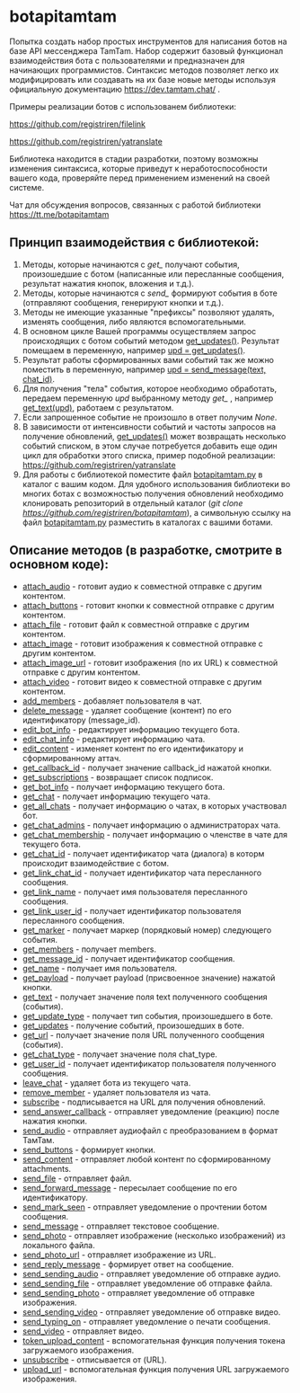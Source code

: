 # botapitamtam
Попытка создать набор простых инструментов для написания ботов на базе API мессенджера TamTam. Набор содержит базовый функционал взаимодействия бота с пользователями и предназначен для начинающих программистов. Синтаксис методов позволяет легко их модифицировать или создавать на их базе новые методы используя официальную документацию https://dev.tamtam.chat/ .

Примеры реализации ботов с использованем библиотеки:   

https://github.com/registriren/filelink

https://github.com/registriren/yatranslate
  

Библиотека находится в стадии разработки, поэтому возможны изменения синтаксиса, которые приведут к неработоспособности вашего кода, проверяйте перед применением изменений на своей системе.

Чат для обсуждения вопросов, связанных с работой библиотеки https://tt.me/botapitamtam

Принцип взаимодействия с библиотекой:
- 
1. Методы, которые начинаются с *get_* получают события, произошедшие с ботом (написанные или пересланные сообщения, результат нажатия кнопок, вложения и т.д.).
2. Методы, которые начинаются с *send_* формируют события в боте (отправляют сообщения, генерируют кнопки и т.д.).
3. Методы не имеющие указанные "префиксы" позволяют удалять, изменять сообщения, либо являются вспомогательными.
4. В основном цикле Вашей программы осуществляем запрос происходящих с ботом событий методом [get_updates()](doc/get_updates.md). Результат помещаем в переменную, например [upd = get_updates()](doc/get_updates.md).
5. Результат работы сформированных вами событий так же можно поместить в переменную, например [upd = send_message(text, chat_id)](doc/send_message.md).
6. Для получения "тела" события, которое необходимо обработать, передаем переменную *upd* выбранному методу *get_* , например [get_text(upd)](doc/get_text.md), работаем с результатом. 
7. Если запрошенное событие не произошло в ответ получим *None*.
8. В зависимости от интенсивности событий и частоты запросов на получение обновлений, [get_updates()](doc/get_updates.md) может возвращать несколько событий списком, в этом случае потребуется добавить еще один цикл для обработки этого списка, пример подобной реализации: https://github.com/registriren/yatranslate
9. Для работы с библиотекой поместите файл [botapitamtam.py](botapitamtam.py) в каталог с вашим кодом. Для удобного использования библиотеки во многих ботах с возможностью получения обновлений необходимо клонировать репозиторий в отдельный каталог
(*git clone https://github.com/registriren/botapitamtam*), а символьную ссылку на файл [botapitamtam.py](botapitamtam.py) разместить в каталогах с вашими ботами.

## Описание методов (в разработке, смотрите в основном коде):
- [attach_audio](doc/attach_audio.md) - готовит аудио к совместной отправке с другим контентом.
- [attach_buttons](doc/attach_buttons.md) - готовит кнопки к совместной отправке с другим контентом.
- [attach_file](doc/attach_file.md) - готовит файл к совместной отправке с другим контентом.
- [attach_image](doc/attach_image.md) - готовит изображения к совместной отправке с другим контентом.
- [attach_image_url](doc/attach_image_url.md) - готовит изображения (по их URL) к совместной отправке с другим контентом.
- [attach_video](doc/attach_video.md) - готовит видео к совместной отправке с другим контентом.
- [add_members](doc/add_members.md) - добавляет пользователя в чат.
- [delete_message](doc/delete_message.md) - удаляет сообщение (контент) по его идентификатору (message_id).
- [edit_bot_info](doc/edit_bot_info.md) - редактирует информацию текущего бота.
- [edit_chat_info](doc/edit_chat_info.md) - редактирует информацию чата.
- [edit_content](doc/edit_content.md) - изменяет контент по его идентификатору и сформированному аттач.
- [get_callback_id](doc/get_callback_id.md) - получает значение callback_id нажатой кнопки.
- [get_subscriptions](doc/get_subscriptions.md) - возвращает список подписок.
- [get_bot_info](doc/get_bot_info.md) - получает информацию текущего бота.
- [get_chat](doc/get_chat.md) - получает информацию текущего чата.
- [get_all_chats](doc/get_all_chats.md) - получает информацию о чатах, в которых участвовал бот.
- [get_chat_admins](doc/get_chat_admins.md) - получает информацию о администраторах чата.
- [get_chat_membership](doc/get_chat_membership.md) - получает информацию о членстве в чате для текущего бота.
- [get_chat_id](doc/get_chat_id.md) - получает идентификатор чата (диалога) в которм происходит взаимодействие с ботом.
- [get_link_chat_id](doc/get_link_chat_id.md) - получает идентификатор чата пересланного сообщения.
- [get_link_name](doc/get_link_name.md) - получает имя пользователя пересланного сообщения.
- [get_link_user_id](doc/get_link_user_id.md) - получает идентификатор пользователя пересланного сообщения.
- [get_marker](doc/get_marker.md) - получает маркер (порядковый номер) следующего события.
- [get_members](doc/get_members.md) - получает members.
- [get_message_id](doc/get_message_id.md) - получает идентификатор сообщения.
- [get_name](doc/get_name.md) - получает имя пользователя.
- [get_payload](doc/get_payload.md) - получает payload (присвоенное значение) нажатой кнопки.
- [get_text](doc/get_text.md) - получает значение поля text полученного сообщения (события).
- [get_update_type](doc/get_update_type.md) - получает тип события, произошедшего в боте.
- [get_updates](doc/get_updates.md) - получение событий, произошедших в боте.
- [get_url](doc/get_url.md) - получает значение поля URL полученного сообщения (события).  
- [get_chat_type](doc/get_chat_type.md) - получает значение поля chat_type.
- [get_user_id](doc/get_user_id.md) - получает идентификатор пользователя полученного сообщения.
- [leave_chat](doc/leave_chat.md) - удаляет бота из текущего чата.
- [remove_member](doc/remove_member.md) - удаляет пользователя из чата.
- [subscribe](doc/subscribe.md) - подписывается на URL для получения обновлений.
- [send_answer_callback](doc/send_answer_callback.md) - отправляет уведомление (реакцию) после нажатия кнопки.
- [send_audio](doc/send_audio.md) - отправляет аудиофайл с преобразованием в формат ТамТам.
- [send_buttons](doc/send_buttons.md) - формирует кнопки.
- [send_content](doc/send_content.md) - отправляет любой контент по сформированному attachments.
- [send_file](doc/send_file.md) - отправляет файл.
- [send_forward_message](doc/send_forward_message.md) - пересылает сообщение по его идентификатору.
- [send_mark_seen](doc/send_mark_seen.md) - отправляет уведомление о прочтении ботом сообщения.
- [send_message](doc/send_message.md) - отправляет текстовое сообщение.
- [send_photo](doc/send_photo.md) - отправляет изображение (несколько изображений) из локального файла.
- [send_photo_url](doc/send_photo_url.md) - отправляет изображение из URL.
- [send_reply_message](doc/send_reply_message.md) - формирует ответ на сообщение.
- [send_sending_audio](doc/send_sending_audio.md) - отправляет уведомление об отправке аудио.
- [send_sending_file](doc/send_sending_file.md) - отправляет уведомление об отправке файла.
- [send_sending_photo](doc/send_sending_photo.md) - отправляет уведомление об отправке изображения.
- [send_sending_video](doc/send_sending_video.md) - отправляет уведомление об отправке видео.
- [send_typing_on](doc/send_typing_on.md) - отправляет уведомление о печати сообщения.
- [send_video](doc/send_video.md) - отправляет видео.
- [token_upload_content](doc/token_upload_content.md) - вспомогательная функция получения токена загружаемого изображения.
- [unsubscribe](doc/unsubscribe.md) - отписывается от (URL).
- [upload_url](doc/upload_url.md) - вспомогательная функция получения URL загружаемого изображения.

